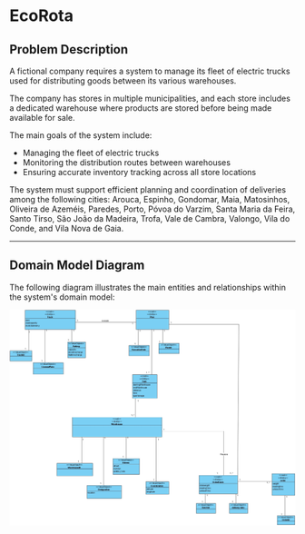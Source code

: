 # EcoRota

##  Problem Description
A fictional company requires a system to manage its fleet of electric trucks used for distributing goods between its various warehouses.

The company has stores in multiple municipalities, and each store includes a dedicated warehouse where products are stored before being made available for sale.

The main goals of the system include:
- Managing the fleet of electric trucks
- Monitoring the distribution routes between warehouses
- Ensuring accurate inventory tracking across all store locations

The system must support efficient planning and coordination of deliveries among the following cities:
Arouca, Espinho, Gondomar, Maia, Matosinhos, Oliveira de Azeméis, Paredes, Porto, Póvoa do Varzim, Santa Maria da Feira, Santo Tirso, São João da Madeira, Trofa, Vale de Cambra, Valongo, Vila do Conde, and Vila Nova de Gaia.

---

##  Domain Model Diagram

The following diagram illustrates the main entities and relationships within the system's domain model:



![Diagrama de Domínio](docs/dm/MD2.jpg)


